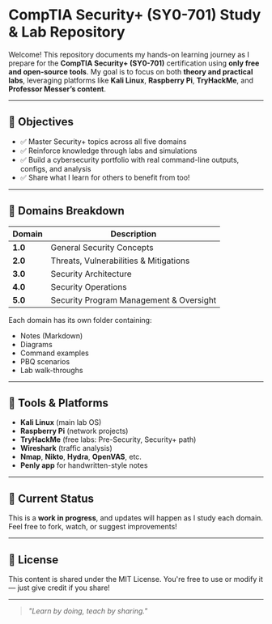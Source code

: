 # CompTIA Security+ (SY0-701) Study & Lab Repository

Welcome! This repository documents my hands-on learning journey as I prepare for the **CompTIA Security+ (SY0-701)** certification using **only free and open-source tools**. My goal is to focus on both **theory and practical labs**, leveraging platforms like **Kali Linux**, **Raspberry Pi**, **TryHackMe**, and **Professor Messer’s content**.

---

## 🎯 Objectives

- ✅ Master Security+ topics across all five domains
- ✅ Reinforce knowledge through labs and simulations
- ✅ Build a cybersecurity portfolio with real command-line outputs, configs, and analysis
- ✅ Share what I learn for others to benefit from too!

---

## 🧩 Domains Breakdown

| Domain | Description |
|--------|-------------|
| **1.0** | General Security Concepts |
| **2.0** | Threats, Vulnerabilities & Mitigations |
| **3.0** | Security Architecture |
| **4.0** | Security Operations |
| **5.0** | Security Program Management & Oversight |

Each domain has its own folder containing:
- Notes (Markdown)
- Diagrams
- Command examples
- PBQ scenarios
- Lab walk-throughs

---

## 🧪 Tools & Platforms

- **Kali Linux** (main lab OS)
- **Raspberry Pi** (network projects)
- **TryHackMe** (free labs: Pre-Security, Security+ path)
- **Wireshark** (traffic analysis)
- **Nmap**, **Nikto**, **Hydra**, **OpenVAS**, etc.
- **Penly app** for handwritten-style notes

---

## 🚧 Current Status

This is a **work in progress**, and updates will happen as I study each domain. Feel free to fork, watch, or suggest improvements!

---

## 📜 License

This content is shared under the MIT License. You're free to use or modify it — just give credit if you share!

---

> *"Learn by doing, teach by sharing."*
